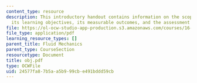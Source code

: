 ```yaml
---
content_type: resource
description: This introductory handout contains information on the scope of the course,
  its learning objectives, its measurable outcomes, and the assessment strategy.
file: https://ol-ocw-studio-app-production.s3.amazonaws.com/courses/16-01-unified-engineering-i-ii-iii-iv-fall-2005-spring-2006/24577fa87b5aa5b999cbe491bddd59cb_obj.pdf
file_type: application/pdf
learning_resource_types: []
parent_title: Fluid Mechanics
parent_type: CourseSection
resourcetype: Document
title: obj.pdf
type: OCWFile
uid: 24577fa8-7b5a-a5b9-99cb-e491bddd59cb
---
```

